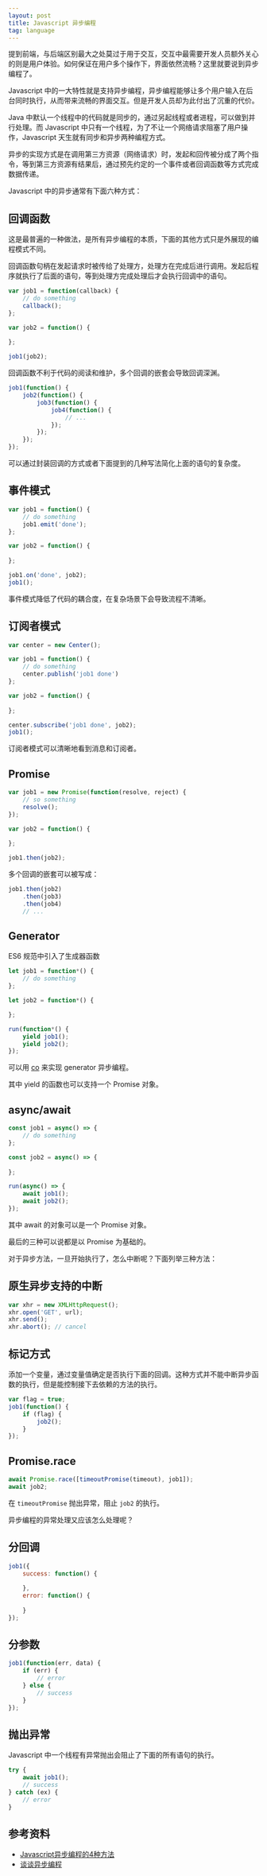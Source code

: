 ```yaml
---
layout: post
title: Javascript 异步编程
tag: language
---
```


提到前端，与后端区别最大之处莫过于用于交互，交互中最需要开发人员额外关心的则是用户体验。如何保证在用户多个操作下，界面依然流畅？这里就要说到异步编程了。

Javascript 中的一大特性就是支持异步编程，异步编程能够让多个用户输入在后台同时执行，从而带来流畅的界面交互。但是开发人员却为此付出了沉重的代价。

Java 中默认一个线程中的代码就是同步的，通过另起线程或者进程，可以做到并行处理。而 Javascript 中只有一个线程，为了不让一个网络请求阻塞了用户操作，Javascript 天生就有同步和异步两种编程方式。

异步的实现方式是在调用第三方资源（网络请求）时，发起和回传被分成了两个指令，等到第三方资源有结果后，通过预先约定的一个事件或者回调函数等方式完成数据传递。

Javascript 中的异步通常有下面六种方式：

## 回调函数

这是最普遍的一种做法，是所有异步编程的本质，下面的其他方式只是外展现的编程模式不同。

回调函数句柄在发起请求时被传给了处理方，处理方在完成后进行调用。发起后程序就执行了后面的语句，等到处理方完成处理后才会执行回调中的语句。

```js
var job1 = function(callback) {
    // do something
    callback();
};

var job2 = function() {
  
};

job1(job2);
```

回调函数不利于代码的阅读和维护，多个回调的嵌套会导致回调深渊。

```js
job1(function() {
    job2(function() {
        job3(function() {
            job4(function() {
                // ...
            });
        });
    });
});
```

可以通过封装回调的方式或者下面提到的几种写法简化上面的语句的复杂度。

## 事件模式

```js
var job1 = function() {
    // do something
    job1.emit('done');
};

var job2 = function() {
    
};

job1.on('done', job2);
job1();
```

事件模式降低了代码的耦合度，在复杂场景下会导致流程不清晰。

## 订阅者模式

```js
var center = new Center();

var job1 = function() {
    // do something
    center.publish('job1 done')
};

var job2 = function() {
    
};

center.subscribe('job1 done', job2);
job1();

```

订阅者模式可以清晰地看到消息和订阅者。

## Promise

```js
var job1 = new Promise(function(resolve, reject) {
    // so something
    resolve();
});

var job2 = function() {
  
};

job1.then(job2);
```

多个回调的嵌套可以被写成：

```js
job1.then(job2)
    .then(job3)
    .then(job4)
    // ...
```

## Generator

ES6 规范中引入了生成器函数

```js
let job1 = function*() {
    // do something
};

let job2 = function*() {

};

run(function*() {
    yield job1();
    yield job2();
});
```

可以用 [co](https://github.com/tj/co) 来实现 generator 异步编程。

其中 yield 的函数也可以支持一个 Promise 对象。

## async/await

```js
const job1 = async() => {
    // do something
};

const job2 = async() => {
    
};

run(async() => {
    await job1();
    await job2();
});
```

其中 await 的对象可以是一个 Promise 对象。

最后的三种可以说都是以 Promise 为基础的。

对于异步方法，一旦开始执行了，怎么中断呢？下面列举三种方法：

## 原生异步支持的中断

```js
var xhr = new XMLHttpRequest();
xhr.open('GET', url);
xhr.send();
xhr.abort(); // cancel
```

## 标记方式

添加一个变量，通过变量值确定是否执行下面的回调。这种方式并不能中断异步函数的执行，但是能控制接下去依赖的方法的执行。

```js
var flag = true;
job1(function() {
    if (flag) {
        job2();
    }
});
```

## Promise.race

```js
await Promise.race([timeoutPromise(timeout), job1]);
await job2;
```

在 `timeoutPromise` 抛出异常，阻止 `job2` 的执行。

异步编程的异常处理又应该怎么处理呢？

## 分回调

```js
job1({
    success: function() {
      
    },
    error: function() {
      
    }
});
```

## 分参数

```js
job1(function(err, data) {
    if (err) {
        // error
    } else {
        // success
    }
});
```

## 抛出异常

Javascript 中一个线程有异常抛出会阻止了下面的所有语句的执行。

```js
try {
    await job1();
    // success
} catch (ex) {
    // error
}
```

## 参考资料

- [Javascript异步编程的4种方法](http://www.ruanyifeng.com/blog/2012/12/asynchronous%EF%BC%BFjavascript.html)
- [谈谈异步编程](http://www.cnblogs.com/bigbrother1984/p/4140685.html)
